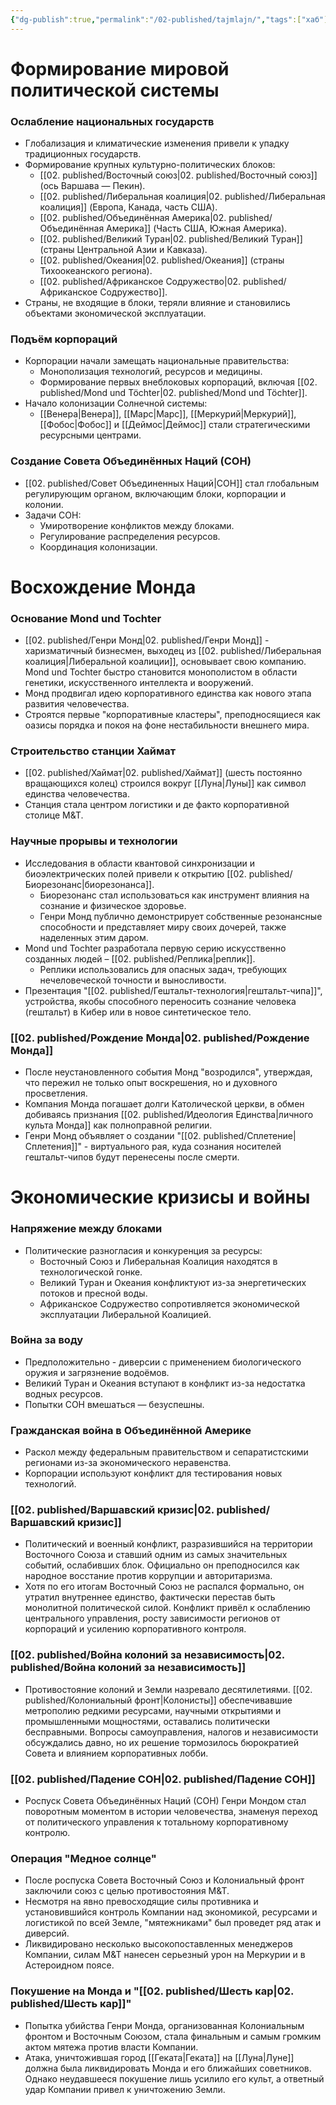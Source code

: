 ```yaml
---
{"dg-publish":true,"permalink":"/02-published/tajmlajn/","tags":["хаб"]}
---
```


# Формирование мировой политической системы

### Ослабление национальных государств
- Глобализация и климатические изменения привели к упадку традиционных государств.
- Формирование крупных культурно-политических блоков:
	- [[02. published/Восточный союз\|02. published/Восточный союз]] (ось Варшава — Пекин).
	- [[02. published/Либеральная коалиция\|02. published/Либеральная коалиция]] (Европа, Канада, часть США).
	- [[02. published/Объединённая Америка\|02. published/Объединённая Америка]] (Часть США, Южная Америка).
	- [[02. published/Великий Туран\|02. published/Великий Туран]] (страны Центральной Азии и Кавказа).
	- [[02. published/Океания\|02. published/Океания]] (страны Тихоокеанского региона).
	- [[02. published/Африканское Содружество\|02. published/Африканское Содружество]].
- Страны, не входящие в блоки, теряли влияние и становились объектами экономической эксплуатации.

### Подъём корпораций
- Корпорации начали замещать национальные правительства:
	- Монополизация технологий, ресурсов и медицины.
	- Формирование первых внеблоковых корпораций, включая [[02. published/Mond und Töchter\|02. published/Mond und Töchter]].
- Начало колонизации Солнечной системы:
  - [[Венера\|Венера]], [[Марс\|Марс]], [[Меркурий\|Меркурий]], [[Фобос\|Фобос]] и [[Деймос\|Деймос]] стали стратегическими ресурсными центрами.

### Создание Совета Объединённых Наций (СОН)
- [[02. published/Совет Объединенных Наций\|СОН]] стал глобальным регулирующим органом, включающим блоки, корпорации и колонии.
- Задачи СОН:
	- Умиротворение конфликтов между блоками.
	- Регулирование распределения ресурсов.
	- Координация колонизации.

# Восхождение Монда
### Основание Mond und Tochter
- [[02. published/Генри Монд\|02. published/Генри Монд]] - харизматичный бизнесмен, выходец из [[02. published/Либеральная коалиция\|Либеральной коалиции]], основывает свою компанию. Mond und Tochter быстро становится монополистом в области генетики, искусственного интеллекта и вооружений.
- Монд продвигал идею корпоративного единства как нового этапа развития человечества.
- Строятся первые "корпоративные кластеры", преподносящиеся как оазисы порядка и покоя на фоне нестабильности внешнего мира. 

### Строительство станции Хаймат
- [[02. published/Хаймат\|02. published/Хаймат]] (шесть постоянно вращающихся колец) строился вокруг [[Луна\|Луны]] как символ единства человечества.
- Станция стала центром логистики и де факто корпоративной столице M&T.

### Научные прорывы и технологии 
-  Исследования в области квантовой синхронизации и биоэлектрических полей привели к открытию [[02. published/Биорезонанс\|биорезонанса]]. 
	- Биорезонанс стал использоваться как инструмент влияния на сознание и физическое здоровье. 
	- Генри Монд публично демонстрирует собственные резонансные способности и представляет миру своих дочерей, также наделенных этим даром. 
- Mond und Tochter разработала первую серию искусственно созданных людей – [[02. published/Реплика\|реплик]]. 
	- Реплики использовались для опасных задач, требующих нечеловеческой точности и выносливости. 
- Презентация "[[02. published/Гештальт-технология\|гештальт-чипа]]", устройства, якобы способного переносить сознание человека (гештальт) в Кибер или в новое синтетическое тело.

### [[02. published/Рождение Монда\|02. published/Рождение Монда]]
- После неустановленного события Монд "возродился", утверждая, что пережил не только опыт воскрешения, но и духовного просветления.
- Компания Монда погашает долги Католической церкви, в обмен добиваясь признания [[02. published/Идеология Единства\|личного культа Монда]] как полноправной религии. 
- Генри Монд объявляет о создании "[[02. published/Сплетение\|Сплетения]]" - виртуального рая, куда сознания носителей гештальт-чипов будут перенесены после смерти.
# Экономические кризисы и войны
### Напряжение между блоками
- Политические разногласия и конкуренция за ресурсы:
	- Восточный Союз и Либеральная Коалиция находятся в технологической гонке.
	- Великий Туран и Океания конфликтуют из-за энергетических потоков и пресной воды.
	- Африканское Содружество сопротивляется экономической эксплуатации Либеральной Коалицией.
### Война за воду
- Предположительно - диверсии с применением биологического оружия и загрязнение водоёмов.
- Великий Туран и Океания вступают в конфликт из-за недостатка водных ресурсов.
- Попытки СОН вмешаться — безуспешны.
### Гражданская война в Объединённой Америке
- Раскол между федеральным правительством и сепаратистскими регионами из-за экономического неравенства.
- Корпорации используют конфликт для тестирования новых технологий.
### [[02. published/Варшавский кризис\|02. published/Варшавский кризис]]
- Политический и военный конфликт, разразившийся на территории Восточного Союза и ставший одним из самых значительных событий, ослабивших блок. Официально он преподносился как народное восстание против коррупции и авторитаризма.
- Хотя по его итогам Восточный Союз не распался формально, он утратил внутреннее единство, фактически перестав быть монолитной политической силой. Конфликт привёл к ослаблению центрального управления, росту зависимости регионов от корпораций и усилению корпоративного контроля.

### [[02. published/Война колоний за независимость\|02. published/Война колоний за независимость]] 
- Противостояние колоний и Земли назревало десятилетиями. [[02. published/Колониальный фронт\|Колонисты]] обеспечивавшие метрополию редкими ресурсами, научными открытиями и промышленными мощностями, оставались политически бесправными. Вопросы самоуправления, налогов и независимости обсуждались давно, но их решение тормозилось бюрократией Совета и влиянием корпоративных лобби.

### [[02. published/Падение СОН\|02. published/Падение СОН]]
- Роспуск Совета Объединённых Наций (СОН) Генри Мондом стал поворотным моментом в истории человечества, знаменуя переход от политического управления к тотальному корпоративному контролю.
### Операция "Медное солнце"
- После роспуска Совета Восточный Союз и Колониальный фронт заключили союз с целью противостояния M&T. 
- Несмотря на явно превосходящие силы противника и установившийся контроль Компании над экономикой, ресурсами и логистикой по всей Земле, "мятежниками" был проведет ряд атак и диверсий.
- Ликвидировано несколько высокопоставленных менеджеров Компании, силам M&T нанесен серьезный урон на Меркурии и в Астероидном поясе. 
### Покушение на Монда и "[[02. published/Шесть кар\|02. published/Шесть кар]]"
- Попытка убийства Генри Монда, организованная Колониальным фронтом и Восточным Союзом, стала финальным и самым громким актом мятежа против власти Компании. 
- Атака, уничтожившая город [[Геката\|Геката]] на [[Луна\|Луне]] должна была ликвидировать Монда и его ближайших советников. Однако неудавшееся покушение лишь усилило его культ, а ответный удар Компании привел к уничтожению Земли.
